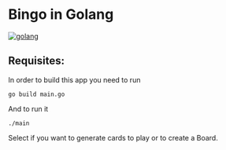 # Bingo in Golang

[![golang](https://img.shields.io/badge/golang-1.13.5-brightblue.svg?style=plastic)](https://golang.org/)

## Requisites:

In order to build this app you need to run
```
go build main.go
```

And to run it 

```
./main
```

Select if you want to generate cards to play or to create a Board.
